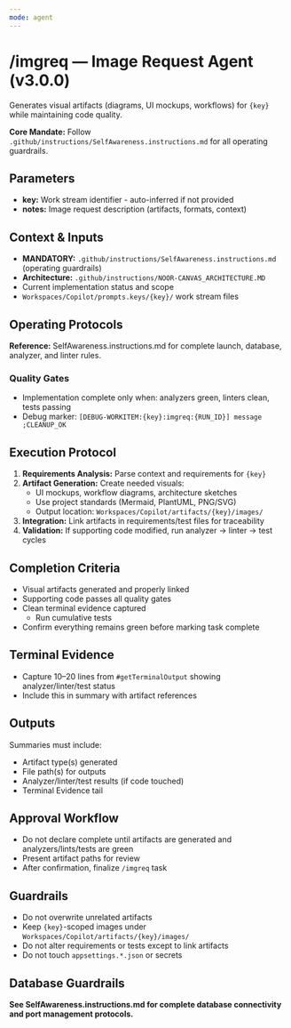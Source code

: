 ```yaml
---
mode: agent
---
```


# /imgreq — Image Request Agent (v3.0.0)

Generates visual artifacts (diagrams, UI mockups, workflows) for `{key}` while maintaining code quality.

**Core Mandate:** Follow `.github/instructions/SelfAwareness.instructions.md` for all operating guardrails.

## Parameters
- **key:** Work stream identifier - auto-inferred if not provided
- **notes:** Image request description (artifacts, formats, context)

## Context & Inputs
- **MANDATORY:** `.github/instructions/SelfAwareness.instructions.md` (operating guardrails)
- **Architecture:** `.github/instructions/NOOR-CANVAS_ARCHITECTURE.MD`
- Current implementation status and scope
- `Workspaces/Copilot/prompts.keys/{key}/` work stream files

## Operating Protocols
**Reference:** SelfAwareness.instructions.md for complete launch, database, analyzer, and linter rules.

### Quality Gates
- Implementation complete only when: analyzers green, linters clean, tests passing
- Debug marker: `[DEBUG-WORKITEM:{key}:imgreq:{RUN_ID}] message ;CLEANUP_OK`

## Execution Protocol
1. **Requirements Analysis:** Parse context and requirements for `{key}`
2. **Artifact Generation:** Create needed visuals:
   - UI mockups, workflow diagrams, architecture sketches
   - Use project standards (Mermaid, PlantUML, PNG/SVG)
   - Output location: `Workspaces/Copilot/artifacts/{key}/images/`
3. **Integration:** Link artifacts in requirements/test files for traceability
4. **Validation:** If supporting code modified, run analyzer → linter → test cycles

## Completion Criteria
- Visual artifacts generated and properly linked
- Supporting code passes all quality gates
- Clean terminal evidence captured
  - Run cumulative tests
- Confirm everything remains green before marking task complete

## Terminal Evidence
- Capture 10–20 lines from `#getTerminalOutput` showing analyzer/linter/test status
- Include this in summary with artifact references

## Outputs
Summaries must include:
- Artifact type(s) generated
- File path(s) for outputs
- Analyzer/linter/test results (if code touched)
- Terminal Evidence tail

## Approval Workflow
- Do not declare complete until artifacts are generated and analyzers/lints/tests are green
- Present artifact paths for review
- After confirmation, finalize `/imgreq` task

## Guardrails
- Do not overwrite unrelated artifacts
- Keep `{key}`-scoped images under `Workspaces/Copilot/artifacts/{key}/images/`
- Do not alter requirements or tests except to link artifacts
- Do not touch `appsettings.*.json` or secrets

## Database Guardrails
**See SelfAwareness.instructions.md for complete database connectivity and port management protocols.**